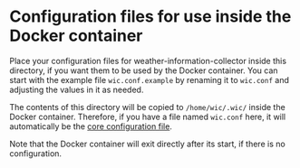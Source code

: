 # Configuration files for use inside the Docker container

Place your configuration files for weather-information-collector inside this
directory, if you want them to be used by the Docker container. You can start
with the example file `wic.conf.example` by renaming it to `wic.conf` and
adjusting the values in it as needed.

The contents of this directory will be copied to `/home/wic/.wic/` inside the
Docker container. Therefore, if you have a file named `wic.conf` here, it will
automatically be the [core configuration file](../../doc/configuration-core.md).

Note that the Docker container will exit directly after its start, if there is
no configuration.
